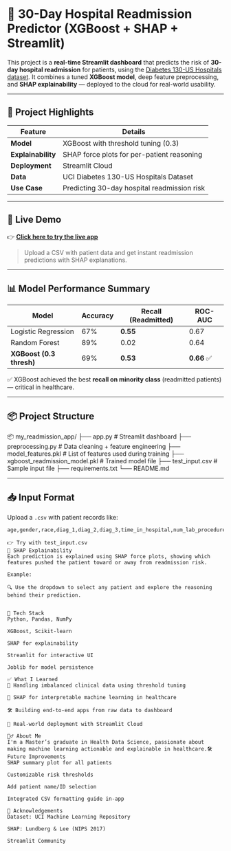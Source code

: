 # 🏥 30-Day Hospital Readmission Predictor (XGBoost + SHAP + Streamlit)

This project is a **real-time Streamlit dashboard** that predicts the risk of **30-day hospital readmission** for patients, using the [Diabetes 130-US Hospitals dataset](https://archive.ics.uci.edu/ml/datasets/diabetes+130-us+hospitals+for+years+1999-2008). It combines a tuned **XGBoost model**, deep feature preprocessing, and **SHAP explainability** — deployed to the cloud for real-world usability.

---

## 🔎 Project Highlights

| Feature                     | Details |
|----------------------------|---------|
| **Model**                  | XGBoost with threshold tuning (0.3) |
| **Explainability**         | SHAP force plots for per-patient reasoning |
| **Deployment**             | Streamlit Cloud |
| **Data**                   | UCI Diabetes 130-US Hospitals Dataset |
| **Use Case**               | Predicting 30-day hospital readmission risk |

---

## 🚀 Live Demo

👉 [**Click here to try the live app**](https://readmission-risk-dashboard-tm4e6goav8fapdis9hpzje.streamlit.app/#shap-explanation-patient-0)

> Upload a CSV with patient data and get instant readmission predictions with SHAP explanations.

---

## 📊 Model Performance Summary

| Model                | Accuracy | Recall (Readmitted) | ROC-AUC |
|---------------------|----------|----------------------|---------|
| Logistic Regression | 67%      | **0.55**             | 0.67    |
| Random Forest        | 89%      | 0.02                 | 0.64    |
| **XGBoost (0.3 thresh)** | 69% | **0.53**             | **0.66** ✅

✅ XGBoost achieved the best **recall on minority class** (readmitted patients) — critical in healthcare.

---

## 📦 Project Structure

📦 my_readmission_app/
├── app.py # Streamlit dashboard
├── preprocessing.py # Data cleaning + feature engineering
├── model_features.pkl # List of features used during training
├── xgboost_readmission_model.pkl # Trained model file
├── test_input.csv # Sample input file
├── requirements.txt
└── README.md


---

## 📥 Input Format

Upload a `.csv` with patient records like:

```csv
age,gender,race,diag_1,diag_2,diag_3,time_in_hospital,num_lab_procedures,...

👉 Try with test_input.csv
🧠 SHAP Explainability
Each prediction is explained using SHAP force plots, showing which features pushed the patient toward or away from readmission risk.

Example:

🔍 Use the dropdown to select any patient and explore the reasoning behind their prediction.


🧰 Tech Stack
Python, Pandas, NumPy

XGBoost, Scikit-learn

SHAP for explainability

Streamlit for interactive UI

Joblib for model persistence

✅ What I Learned
🏥 Handling imbalanced clinical data using threshold tuning

🧠 SHAP for interpretable machine learning in healthcare

🛠 Building end-to-end apps from raw data to dashboard

🚀 Real-world deployment with Streamlit Cloud

🙋‍♂️ About Me
I'm a Master’s graduate in Health Data Science, passionate about making machine learning actionable and explainable in healthcare.🛠 Future Improvements
SHAP summary plot for all patients

Customizable risk thresholds

Add patient name/ID selection

Integrated CSV formatting guide in-app

🙏 Acknowledgements
Dataset: UCI Machine Learning Repository

SHAP: Lundberg & Lee (NIPS 2017)

Streamlit Community
